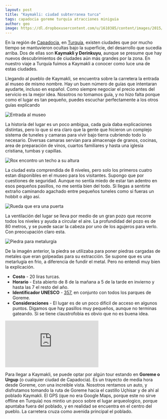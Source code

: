 ```yaml
---
layout: post
title: "Kaymakli: ciudad subterranea turca"
tags: capadocia goreme turquia atracciones miniguia
author: geo
image: https://dl.dropboxusercontent.com/u/1610385/content/images/2015/03/2014-12-24-10-09-48.jpg
---
```

En la región de [Capadocia](/tag/capadocia/), en [Turquía](/tag/turquia/), existen ciudades que por mucho tiempo se mantuvieron ocultas bajo la superficie, del desarrollo que sucedía arriba.  Dos de ellas son **Kaymakli y Derinkuyu**, aunque se presume que hay nuevos descubrimientos de ciudades aún más grandes por la zona. En nuestro viaje a Turquía fuimos a Kaymakli a conocer como luce una de estas ciudades.

Llegando al pueblo de Kaymakli, se encuentra sobre la carretera la entrada al museo de mismo nombre. Hay un buen número de guías que intentaran ayudarte, incluso en español. Como siempre negociar el precio antes del servicio es la mejor idea. Nosotros no tomamos guía, y no hizo falta porque como el lugar es tan pequeño, puedes escuchar perfectamente a los otros guías explicando

![Entrada al museo](https://dl.dropboxusercontent.com/u/1610385/content/images/2015/03/2014-12-24-09-52-16.jpg)

La historía del lugar es un poco ambigua, cada guía daba explicaciones distintas, pero lo que si era claro que la gente que hicieron un complejo sistema de tuneles y camaras para vivir bajo tierra cubriendo todo lo necesario. Diversas camaras servían para almacenaje de granos, cocinas, area de preparación de vinos, cuartos familiares y hasta una iglesia cristiana, tumbas y capillas.

![Rox encontro un techo a su altura](https://dl.dropboxusercontent.com/u/1610385/content/images/2015/03/2014-12-24-09-59-09.jpg)

La ciudad esta comprendida de 8 niveles, pero solo los primeros cuatro estan disponibles en el museo para los visitantes. Supongo que por cuestiones de seguridad. Aunque no sentía miedo de estar tan adentro en esos pequeños pasillos, no me sentía bien del todo. Si llegas a sentirte extraño caminando agachado entre pequeños tuneles como si fueras un hobbit o algo así. 

![Rueda que era una puerta](https://dl.dropboxusercontent.com/u/1610385/content/images/2015/03/2014-12-24-10-09-48.jpg)

La ventilación del lugar se lleva por medio de un gran pozo que recorre todos los niveles y ayuda a circular el aire. La profundidad del pozo es de 80 metros, y se puede sacar la cabeza por uno de los agujeros para verlo. Con preocupación claro esta.

![Piedra para metalurgía](https://dl.dropboxusercontent.com/u/1610385/content/images/2015/03/2014-12-24-10-29-51.jpg)

De la imagén anterior, la piedra se utilizaba para poner piedras cargadas de metales que eran golpeadas para su extracción. Se supone que es una metarlugía en frio, a diferencia de fundir el metal. Pero no entendi muy bien la explicación.

* **Costo** - 20 liras turcas.
* **Horario** - Esta abierto de 8 de la mañana a 5 de la tarde en invierno y hasta las 7 el resto del año.
* **Identificador UNESCO** - [357](http://whc.unesco.org/en/list/357), en conjunto con todos los parques de Goreme.
* **Consideraciones** - El lugar es de un poco dificil de acceso en algunos puntos. Digamos que hay pasillos muy pequeños, aunque no terminas gateando. Si se tiene claustrofobia es obvio que no es buena idea.

<div class="embed-responsive embed-responsive-16by9">
<iframe src="https://www.google.com/maps/embed?pb=!1m18!1m12!1m3!1d24991.627415017138!2d34.753283999999994!3d38.465636499999995!2m3!1f0!2f0!3f0!3m2!1i1024!2i768!4f13.1!3m3!1m2!1s0x0000000000000000%3A0x9b9371f5906aa81e!2sKaymakli+Underground+City!5e0!3m2!1sen!2s!4v1426190512656" class="embed-responsive-item" frameborder="0" style="border:0"></iframe>
</div>

Para llegar a Kaymakli, se puede optar por algún tour estando en **Goreme o Urgup** (o cualquier ciudad de Capadocia). Es un trayecto de media hora desde Goreme, con una increible vista. Nosotros rentamos un auto, y disfrutamos tomando la ruta de Goreme hacia el castillo Uçhisar y de ahí al poblado Kaymakli. El GPS (que no era Google Maps, porque este no sirve offline en Turquía) nos mintio un poco sobre el lugar arqueologico, porque apuntaba fuera del poblado, y en realidad se encuentra en el centro del pueblo. La carretera cruza como avenida principal el poblado.
